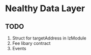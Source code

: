 # Nealthy Data Layer

## TODO
1. Struct for targetAddress in lzModule
2. Fee libary contract
3. Events